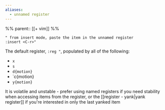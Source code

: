 ```yaml
---
aliases:
  - unnamed register
---
```


%%
parent:: [[+ vim]]
%%

```vim
" from insert mode, paste the item in the unnamed register
:insert <C-r>"
```

The default register, `:reg "`, populated by all of the following:

- `x`
- `s`
- `d{motion}`
- `c{motion}
- `y{motion}`

It is volatile and unstable - prefer using named registers if you need stability when accessing items from the register, or the [[register - yank|yank register]] if you're interested in only the last yanked item